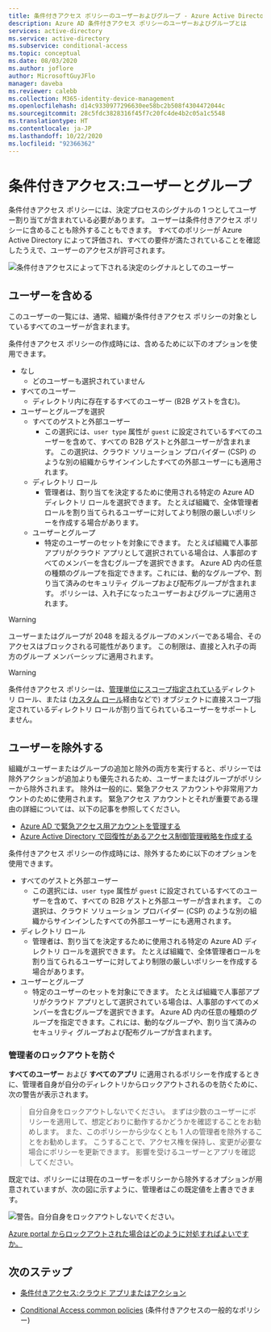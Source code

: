 ```yaml
---
title: 条件付きアクセス ポリシーのユーザーおよびグループ - Azure Active Directory
description: Azure AD 条件付きアクセス ポリシーのユーザーおよびグループとは
services: active-directory
ms.service: active-directory
ms.subservice: conditional-access
ms.topic: conceptual
ms.date: 08/03/2020
ms.author: joflore
author: MicrosoftGuyJFlo
manager: daveba
ms.reviewer: calebb
ms.collection: M365-identity-device-management
ms.openlocfilehash: d14c9330977296630ee58bc2b508f4304472044c
ms.sourcegitcommit: 28c5fdc3828316f45f7c20fc4de4b2c05a1c5548
ms.translationtype: HT
ms.contentlocale: ja-JP
ms.lasthandoff: 10/22/2020
ms.locfileid: "92366362"
---
```

# <a name="conditional-access-users-and-groups"></a>条件付きアクセス:ユーザーとグループ

条件付きアクセス ポリシーには、決定プロセスのシグナルの 1 つとしてユーザー割り当てが含まれている必要があります。 ユーザーは条件付きアクセス ポリシーに含めることも除外することもできます。 すべてのポリシーが Azure Active Directory によって評価され、すべての要件が満たされていることを確認したうえで、ユーザーのアクセスが許可されます。

![条件付きアクセスによって下される決定のシグナルとしてのユーザー](./media/concept-conditional-access-users-groups/conditional-access-users-and-groups.png)

## <a name="include-users"></a>ユーザーを含める

このユーザーの一覧には、通常、組織が条件付きアクセス ポリシーの対象としているすべてのユーザーが含まれます。 

条件付きアクセス ポリシーの作成時には、含めるために以下のオプションを使用できます。

- なし
   - どのユーザーも選択されていません
- すべてのユーザー
   - ディレクトリ内に存在するすべてのユーザー (B2B ゲストを含む)。
- ユーザーとグループを選択
   - すべてのゲストと外部ユーザー
      - この選択には、`user type` 属性が `guest` に設定されているすべてのユーザーを含めて、すべての B2B ゲストと外部ユーザーが含まれます。 この選択は、クラウド ソリューション プロバイダー (CSP) のような別の組織からサインインしたすべての外部ユーザーにも適用されます。 
   - ディレクトリ ロール
      - 管理者は、割り当てを決定するために使用される特定の Azure AD ディレクトリ ロールを選択できます。 たとえば組織で、全体管理者ロールを割り当てられるユーザーに対してより制限の厳しいポリシーを作成する場合があります。
   - ユーザーとグループ
      - 特定のユーザーのセットを対象にできます。 たとえば組織で人事部アプリがクラウド アプリとして選択されている場合は、人事部のすべてのメンバーを含むグループを選択できます。 Azure AD 内の任意の種類のグループを指定できます。これには、動的なグループや、割り当て済みのセキュリティ グループおよび配布グループが含まれます。 ポリシーは、入れ子になったユーザーおよびグループに適用されます。

> [!WARNING]
> ユーザーまたはグループが 2048 を超えるグループのメンバーである場合、そのアクセスはブロックされる可能性があります。 この制限は、直接と入れ子の両方のグループ メンバーシップに適用されます。

> [!WARNING]
> 条件付きアクセス ポリシーは、[管理単位にスコープ指定されている](../roles/admin-units-assign-roles.md)ディレクトリ ロール、または ([カスタム ロール](../roles/custom-create.md)経由などで) オブジェクトに直接スコープ指定されているディレクトリ ロールが割り当てられているユーザーをサポートしません。

## <a name="exclude-users"></a>ユーザーを除外する

組織がユーザーまたはグループの追加と除外の両方を実行すると、ポリシーでは除外アクションが追加よりも優先されるため、ユーザーまたはグループがポリシーから除外されます。 除外は一般的に、緊急アクセス アカウントや非常用アカウントのために使用されます。 緊急アクセス アカウントとそれが重要である理由の詳細については、以下の記事を参照してください。 

* [Azure AD で緊急アクセス用アカウントを管理する](../roles/security-emergency-access.md)
* [Azure Active Directory で回復性があるアクセス制御管理戦略を作成する](../authentication/concept-resilient-controls.md)

条件付きアクセス ポリシーの作成時には、除外するために以下のオプションを使用できます。

- すべてのゲストと外部ユーザー
   - この選択には、`user type` 属性が `guest` に設定されているすべてのユーザーを含めて、すべての B2B ゲストと外部ユーザーが含まれます。 この選択は、クラウド ソリューション プロバイダー (CSP) のような別の組織からサインインしたすべての外部ユーザーにも適用されます。 
- ディレクトリ ロール
   - 管理者は、割り当てを決定するために使用される特定の Azure AD ディレクトリ ロールを選択できます。 たとえば組織で、全体管理者ロールを割り当てられるユーザーに対してより制限の厳しいポリシーを作成する場合があります。
- ユーザーとグループ
   - 特定のユーザーのセットを対象にできます。 たとえば組織で人事部アプリがクラウド アプリとして選択されている場合は、人事部のすべてのメンバーを含むグループを選択できます。 Azure AD 内の任意の種類のグループを指定できます。これには、動的なグループや、割り当て済みのセキュリティ グループおよび配布グループが含まれます。

### <a name="preventing-administrator-lockout"></a>管理者のロックアウトを防ぐ

**すべてのユーザー** および **すべてのアプリ** に適用されるポリシーを作成するときに、管理者自身が自分のディレクトリからロックアウトされるのを防ぐために、次の警告が表示されます。

> 自分自身をロックアウトしないでください。 まずは少数のユーザーにポリシーを適用して、想定どおりに動作するかどうかを確認することをお勧めします。 また、このポリシーから少なくとも 1 人の管理者を除外することをお勧めします。 こうすることで、アクセス権を保持し、変更が必要な場合にポリシーを更新できます。 影響を受けるユーザーとアプリを確認してください。

既定では、ポリシーには現在のユーザーをポリシーから除外するオプションが用意されていますが、次の図に示すように、管理者はこの既定値を上書きできます。 

![警告。自分自身をロックアウトしないでください。](./media/concept-conditional-access-users-groups/conditional-access-users-and-groups-lockout-warning.png)

[Azure portal からロックアウトされた場合はどのように対処すればよいですか。](troubleshoot-conditional-access.md#what-to-do-if-you-are-locked-out-of-the-azure-portal)

## <a name="next-steps"></a>次のステップ

- [条件付きアクセス:クラウド アプリまたはアクション](concept-conditional-access-cloud-apps.md)

- [Conditional Access common policies](concept-conditional-access-policy-common.md) (条件付きアクセスの一般的なポリシー)
